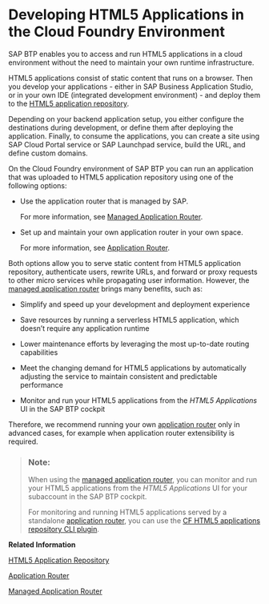 <!-- loio11d77aa154f64c2e83cc9652a78bb985 -->

# Developing HTML5 Applications in the Cloud Foundry Environment

SAP BTP enables you to access and run HTML5 applications in a cloud environment without the need to maintain your own runtime infrastructure.

HTML5 applications consist of static content that runs on a browser. Then you develop your applications - either in SAP Business Application Studio, or in your own IDE \(integrated development environment\) - and deploy them to the [HTML5 application repository](html5-application-repository-f8520f5.md).

Depending on your backend application setup, you either configure the destinations during development, or define them after deploying the application. Finally, to consume the applications, you can create a site using SAP Cloud Portal service or SAP Launchpad service, build the URL, and define custom domains.

On the Cloud Foundry environment of SAP BTP you can run an application that was uploaded to HTML5 application repository using one of the following options:

-   Use the application router that is managed by SAP.

    For more information, see [Managed Application Router](managed-application-router-589a239.md).

-   Set up and maintain your own application router in your own space.

    For more information, see [Application Router](application-router-01c5f9b.md).


Both options allow you to serve static content from HTML5 application repository, authenticate users, rewrite URLs, and forward or proxy requests to other micro services while propagating user information. However, the [managed application router](managed-application-router-589a239.md) brings many benefits, such as:

-   Simplify and speed up your development and deployment experience

-   Save resources by running a serverless HTML5 application, which doesn’t require any application runtime

-   Lower maintenance efforts by leveraging the most up-to-date routing capabilities

-   Meet the changing demand for HTML5 applications by automatically adjusting the service to maintain consistent and predictable performance

-   Monitor and run your HTML5 applications from the *HTML5 Applications* UI in the SAP BTP cockpit


Therefore, we recommend running your own [application router](application-router-01c5f9b.md) only in advanced cases, for example when application router extensibility is required.

> ### Note:  
> When using the [managed application router](managed-application-router-589a239.md), you can monitor and run your HTML5 applications from the *HTML5 Applications* UI for your subaccount in the SAP BTP cockpit.
> 
> For monitoring and running HTML5 applications served by a standalone [application router](application-router-01c5f9b.md), you can use the [CF HTML5 applications repository CLI plugin](https://github.com/SAP/cf-html5-apps-repo-cli-plugin).

**Related Information**  


[HTML5 Application Repository](html5-application-repository-f8520f5.md "HTML5 application repository enables central storage of HTML5 applications' static content on the SAP BTP, Cloud Foundry environment. This service can be consumed from the SAP BTP, Cloud Foundry runtime, the SAP BTP, Kyma runtime, Kubernetes, or by creating a service instance on the subaccount level regardless of an environment.")

[Application Router](application-router-01c5f9b.md "The application router is the single point-of-entry for an application running in the Cloud Foundry environment on SAP BTP. The application router is used to serve static content, authenticate users, rewrite URLs, and forward or proxy requests to other micro services while propagating user information.")

[Managed Application Router](managed-application-router-589a239.md "")

